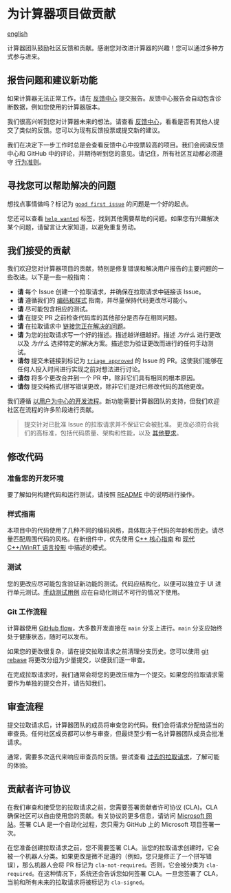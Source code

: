 # 为计算器项目做贡献

[english](CONTRIBUTING.md)

计算器团队鼓励社区反馈和贡献。感谢您对改进计算器的兴趣！您可以通过多种方式参与进来。

## 报告问题和建议新功能

如果计算器无法正常工作，请在 [反馈中心](https://insider.windows.com/en-us/fb/?contextid=130&newFeedback=True) 提交报告。反馈中心报告会自动包含诊断数据，例如您使用的计算器版本。

我们很高兴听到您对计算器未来的想法。请查看 [反馈中心](https://insider.windows.com/en-us/fb/?contextid=130)，看看是否有其他人提交了类似的反馈。您可以为现有反馈投票或提交新的建议。

我们在决定下一步工作时总是会查看反馈中心中投票较高的项目。我们会阅读反馈中心和 GitHub 中的评论，并期待听到您的意见。请记住，所有社区互动都必须遵守 [行为准则](CODE_OF_CONDUCT.md)。

## 寻找您可以帮助解决的问题

想找点事情做吗？标记为 [``good first issue``](https://github.com/Microsoft/calculator/labels/good%20first%20issue) 的问题是一个好的起点。

您还可以查看 [``help wanted``](https://github.com/Microsoft/calculator/labels/help%20wanted) 标签，找到其他需要帮助的问题。如果您有兴趣解决某个问题，请留言让大家知道，以避免重复劳动。

## 我们接受的贡献

我们欢迎您对计算器项目的贡献，特别是修复错误和解决用户报告的主要问题的一些改进。以下是一些一般指南：

* **请** 每个 Issue 创建一个拉取请求，并确保在拉取请求中链接该 Issue。
* **请** 遵循我们的 [编码和样式](#style-guidelines) 指南，并尽量保持代码更改尽可能小。
* **请** 尽可能包含相应的测试。
* **请** 在提交 PR 之前检查代码库的其他部分是否存在相同问题。
* **请** 在拉取请求中 [链接您正在解决的问题](https://github.com/blog/957-introducing-issue-mentions)。
* **请** 为您的拉取请求写一个好的描述。描述越详细越好。描述 *为什么* 进行更改以及 *为什么* 选择特定的解决方案。描述您为验证更改而进行的任何手动测试。
* **请勿** 提交未链接到标记为 [`triage approved`](https://github.com/Microsoft/calculator/issues?q=is%3Aissue+is%3Aopen+label%3A%22Triage%3A+Approved%22) 的 Issue 的 PR。这使我们能够在任何人投入时间进行实现之前对想法进行讨论。
* **请勿** 将多个更改合并到一个 PR 中，除非它们具有相同的根本原因。
* **请勿** 提交纯格式/拼写错误更改，除非它们是对已修改代码的其他更改。

我们遵循 [以用户为中心的开发流程](docs/NewFeatureProcess.md)。新功能需要计算器团队的支持，但我们欢迎社区在流程的许多阶段进行贡献。

> 提交针对已批准 Issue 的拉取请求并不保证它会被批准。
> 更改必须符合我们的高标准，包括代码质量、架构和性能，以及 [其他要求](#docs/NewFeatureProcess.md#technical-review)。

## 修改代码

### 准备您的开发环境

要了解如何构建代码和运行测试，请按照 [README](README.md) 中的说明进行操作。

### 样式指南

本项目中的代码使用了几种不同的编码风格，具体取决于代码的年龄和历史。请尽量匹配周围代码的风格。在新组件中，优先使用 [C++ 核心指南](https://isocpp.github.io/CppCoreGuidelines/CppCoreGuidelines) 和 [现代 C++/WinRT 语言投影](https://docs.microsoft.com/en-us/windows/uwp/cpp-and-winrt-apis/) 中描述的模式。

### 测试

您的更改应尽可能包含验证新功能的测试。代码应结构化，以便可以独立于 UI 进行单元测试。[手动测试用例](docs/ManualTests.md) 应在自动化测试不可行的情况下使用。

### Git 工作流程

计算器使用 [GitHub flow](https://guides.github.com/introduction/flow/)，大多数开发直接在 `main` 分支上进行。`main` 分支应始终处于健康状态，随时可以发布。

如果您的更改很复杂，请在提交拉取请求之前清理分支历史。您可以使用 [git rebase](https://docs.microsoft.com/en-us/azure/devops/repos/git/rebase#squash-local-commits) 将更改分组为少量提交，以便我们逐一审查。

在完成拉取请求时，我们通常会将您的更改压缩为一个提交。如果您的拉取请求需要作为单独的提交合并，请告知我们。

## 审查流程

提交拉取请求后，计算器团队的成员将审查您的代码。我们会将请求分配给适当的审查员。任何社区成员都可以参与审查，但最终至少有一名计算器团队成员会批准请求。

通常，需要多次迭代来响应审查员的反馈。尝试查看 [过去的拉取请求](https://github.com/Microsoft/calculator/pulls?q=is%3Apr+is%3Aclosed)，了解可能的体验。

## 贡献者许可协议

在我们审查和接受您的拉取请求之前，您需要签署贡献者许可协议 (CLA)。CLA 确保社区可以自由使用您的贡献。有关协议的更多信息，请访问 [Microsoft 网站](https://cla.opensource.microsoft.com/)。签署 CLA 是一个自动化过程，您只需为 GitHub 上的 Microsoft 项目签署一次。

在您准备创建拉取请求之前，您不需要签署 CLA。当您的拉取请求创建时，它会被一个机器人分类。如果更改是微不足道的（例如，您只是修正了一个拼写错误），那么机器人会将 PR 标记为 `cla-not-required`。否则，它会被分类为 `cla-required`。在这种情况下，系统还会告诉您如何签署 CLA。一旦您签署了 CLA，当前和所有未来的拉取请求将被标记为 `cla-signed`。